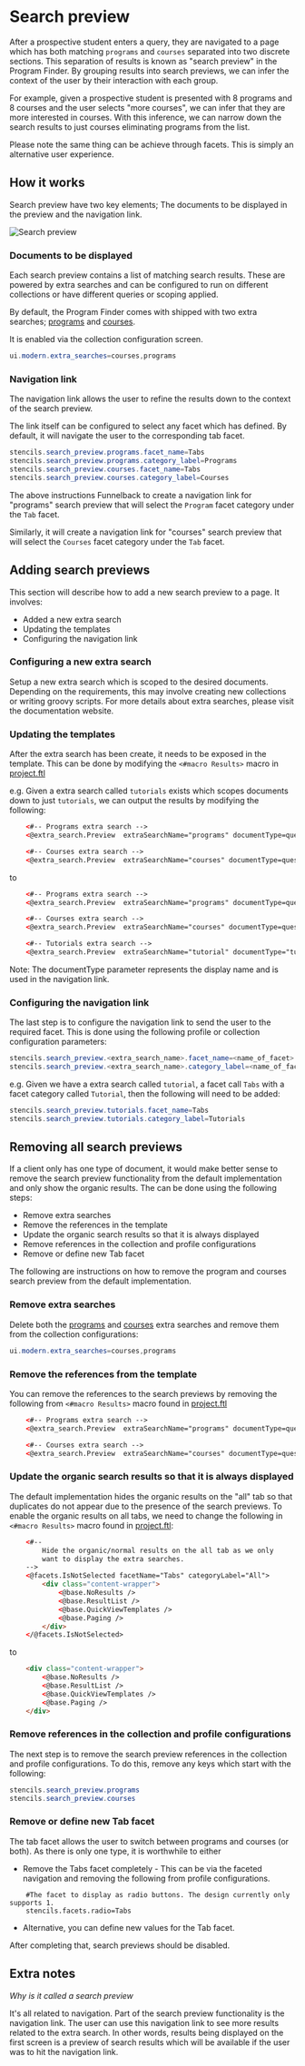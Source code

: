 # Search preview

After a prospective student enters a query, they are navigated to a page which has both matching `programs` and `courses` separated into two discrete sections. This separation of results is known as "search preview" in the Program Finder. By grouping results into search previews, we can infer the context of the user by their interaction with each group.

For example, given a prospective student is presented with 8 programs and 8 courses and the user selects "more courses", we can infer that they are more
interested in courses. With this inference, we can narrow down the search results to just courses eliminating programs from the list.  

Please note the same thing can be achieve through facets. This is simply an alternative user experience.

## How it works

Search preview have two key elements; The documents to be displayed in the preview and the navigation link.

![Search preview](images/search_preview.png "Search preview")

### Documents to be displayed

Each search preview contains a list of matching search results. These are powered by extra searches and can be configured to run on different collections or have different queries or scoping applied.

By default, the Program Finder comes with shipped with two extra searches; [programs](../extra_search.programs.cfg) and [courses](../extra_search.courses.cfg).

It is enabled via the collection configuration screen.

```java
ui.modern.extra_searches=courses,programs
```

### Navigation link

The navigation link allows the user to refine the results down to the context of the search preview.

The link itself can be configured to select any facet which has defined. By default, it will navigate the user to the corresponding tab facet.

```java
stencils.search_preview.programs.facet_name=Tabs
stencils.search_preview.programs.category_label=Programs
stencils.search_preview.courses.facet_name=Tabs
stencils.search_preview.courses.category_label=Courses
```

The above instructions Funnelback to create a navigation link for "programs" search preview that will select the `Program` facet category under the `Tab` facet.

Similarly, it will create a navigation link for "courses" search preview that will select the `Courses` facet category under the `Tab` facet.

## Adding search previews

This section will describe how to add a new search preview to a page. It involves:

* Added a new extra search
* Updating the templates
* Configuring the navigation link

### Configuring a new extra search

Setup a new extra search which is scoped to the desired documents. Depending on the requirements, this may involve creating new collections or writing groovy scripts. For more details about extra searches, please visit the documentation website.

### Updating the templates

After the extra search has been create, it needs to be exposed in the template. This can be done by modifying the `<#macro Results>` macro in [project.ftl](../extra_search.programs.cfg)

e.g. Given a extra search called `tutorials` exists which scopes documents down to just `tutorials`, we can output the results by modifying the following:

```html
    <#-- Programs extra search -->
    <@extra_search.Preview  extraSearchName="programs" documentType=question.getCurrentProfileConfig().get("stencils.I18n.finder_type_primary") + "s" />

    <#-- Courses extra search -->
    <@extra_search.Preview  extraSearchName="courses" documentType=question.getCurrentProfileConfig().get("stencils.I18n.finder_type_secondary") + "s" />
```

to

```html
    <#-- Programs extra search -->
    <@extra_search.Preview  extraSearchName="programs" documentType=question.getCurrentProfileConfig().get("stencils.I18n.finder_type_primary") + "s" />

    <#-- Courses extra search -->
    <@extra_search.Preview  extraSearchName="courses" documentType=question.getCurrentProfileConfig().get("stencils.I18n.finder_type_secondary") + "s" />

    <#-- Tutorials extra search -->
    <@extra_search.Preview  extraSearchName="tutorial" documentType="tutorial" />
```

Note: The documentType parameter represents the display name and is used in the navigation link.

### Configuring the navigation link

The last step is to configure the navigation link to send the user to the required facet. This is done using the following profile or collection configuration parameters:

```java
stencils.search_preview.<extra_search_name>.facet_name=<name_of_facet>
stencils.search_preview.<extra_search_name>.category_label=<name_of_facet_category>
```

e.g. Given we have a extra search called `tutorial`, a facet call `Tabs` with a facet category called `Tutorial`, then the following will need to be added:

```java
stencils.search_preview.tutorials.facet_name=Tabs
stencils.search_preview.tutorials.category_label=Tutorials
```

## Removing all search previews

If a client only has one type of document, it would make better sense to remove the search preview functionality from the default implementation and only show
the organic results. The can be done using the following steps:

* Remove extra searches
* Remove the references in the template
* Update the organic search results so that it is always displayed
* Remove references in the collection and profile configurations
* Remove or define new Tab facet

The following are instructions on how to remove the program and courses search preview from the default implementation.

### Remove extra searches

Delete both the [programs](../extra_search.programs.cfg) and [courses](../extra_search.courses.cfg) extra searches and remove them from the collection configurations:

```java
ui.modern.extra_searches=courses,programs
```

### Remove the references from the template

You can remove the references to the search previews by removing the following from `<#macro Results>` macro found in [project.ftl](../extra_search.programs.cfg)

```html
    <#-- Programs extra search -->
    <@extra_search.Preview  extraSearchName="programs" documentType=question.getCurrentProfileConfig().get("stencils.I18n.finder_type_primary") + "s" />

    <#-- Courses extra search -->
    <@extra_search.Preview  extraSearchName="courses" documentType=question.getCurrentProfileConfig().get("stencils.I18n.finder_type_secondary") + "s" />
```

### Update the organic search results so that it is always displayed

The default implementation hides the organic results on the "all" tab so that duplicates do not appear due to the presence of the search previews. To enable
the organic results on all tabs, we need to change the following in `<#macro Results>` macro found in [project.ftl](../extra_search.programs.cfg):

```html
    <#--
        Hide the organic/normal results on the all tab as we only
        want to display the extra searches.  
    -->
    <@facets.IsNotSelected facetName="Tabs" categoryLabel="All">
        <div class="content-wrapper">
            <@base.NoResults />
            <@base.ResultList />
            <@base.QuickViewTemplates />
            <@base.Paging />
        </div>
    </@facets.IsNotSelected>
```

to

```html
    <div class="content-wrapper">
        <@base.NoResults />
        <@base.ResultList />
        <@base.QuickViewTemplates />
        <@base.Paging />
    </div>
```


### Remove references in the collection and profile configurations

The next step is to remove the search preview references in the collection and profile configurations. To do this, remove any keys which start with the following:

```java
stencils.search_preview.programs
stencils.search_preview.courses
```

### Remove or define new Tab facet

The tab facet allows the user to switch between programs and courses (or both). As there is only one type, it is worthwhile to either

* Remove the Tabs facet completely - This can be via the faceted navigation and removing the following from profile configurations.

```
    #The facet to display as radio buttons. The design currently only supports 1.
    stencils.facets.radio=Tabs
```

* Alternative, you can define new values for the Tab facet.

After completing that, search previews should be disabled.

## Extra notes

*Why is it called a search preview*

It's all related to navigation. Part of the search preview functionality is the navigation link. The user can use this navigation link to see more results related to the extra search. In other words, results being displayed on the first screen is a preview of search results which will be available if the user was to hit the navigation link.
